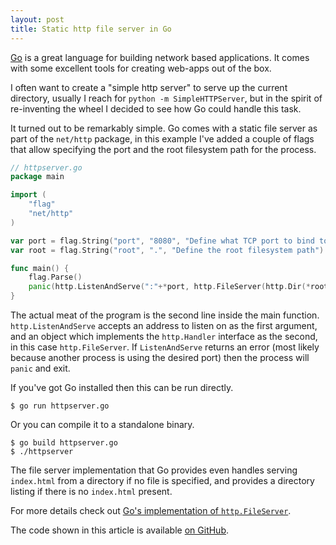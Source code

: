 ```yaml
---
layout: post
title: Static http file server in Go
---
```


[Go][0] is a great language for building network based applications. It comes
with some excellent tools for creating web-apps out of the box.

I often want to create a "simple http server" to serve up the current
directory, usually I reach for `python -m SimpleHTTPServer`, but in the
spirit of re-inventing the wheel I decided to see how Go could handle
this task.

It turned out to be remarkably simple. Go comes with a static file server
as part of the `net/http` package, in this example I've added a couple of flags that
allow specifying the port and the root filesystem path for the process.

```go
// httpserver.go
package main

import (
	"flag"
	"net/http"
)

var port = flag.String("port", "8080", "Define what TCP port to bind to")
var root = flag.String("root", ".", "Define the root filesystem path")

func main() {
	flag.Parse()
	panic(http.ListenAndServe(":"+*port, http.FileServer(http.Dir(*root))))
}
```

The actual meat of the program is the second line inside the main
function. `http.ListenAndServe` accepts an address to listen on as the first argument,
and an object which implements the `http.Handler` interface as the second,
in this case `http.FileServer`. If
`ListenAndServe` returns an error (most likely because another process
is using the desired port) then the process will `panic` and exit.

If you've got Go installed then this can be run directly.

```
$ go run httpserver.go
```

Or you can compile it to a standalone binary.

```
$ go build httpserver.go
$ ./httpserver
```

The file server implementation that Go provides even handles serving `index.html`
from a directory if no file is specified, and provides a directory
listing if there is no `index.html` present.

For more details check out [Go's implementation of `http.FileServer`][1].

The code shown in this article is available [on
GitHub](https://github.com/hecticjeff/httpserver).

[0]: http://golang.org/
[1]: http://golang.org/src/pkg/net/http/fs.go?s=12008:12048#L401
